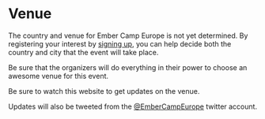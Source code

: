Venue
=====

The country and venue for Ember Camp Europe is not yet determined. By registering your interest by <a href="http://signup.embercampeurope.com">signing up</a>, you can help decide both the country and city that the event will take place. 

Be sure that the organizers will do everything in their power to choose an awesome venue for this event. 

Be sure to watch this website to get updates on the venue. 

Updates will also be tweeted from the <a href="https://twitter.com/EmberCampEurope">@EmberCampEurope</a> twitter account.